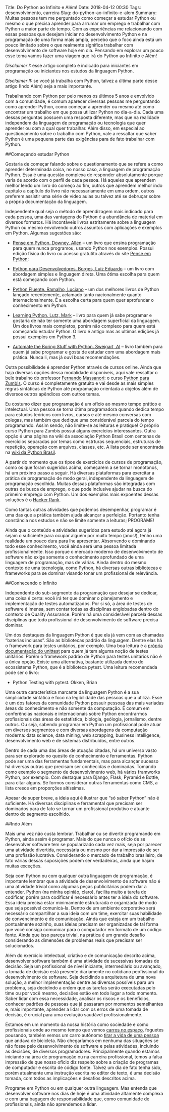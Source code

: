 Title: Do Python ao Infinito e Além!
Date: 2018-04-12 00:30
Tags: desenvolvimento, carreira
Slug: do-python-ao-infinito-e-alem
Summary: Muitas pessoas tem me perguntado como começar a estudar Python ou mesmo o que precisa aprender para arrumar um emprego e trabalhar com Python a maior parte do tempo. Com as experiências me relacionando com essas pessoas que desejam iniciar no desenvolvimento Python e na programação de uma forma mais ampla, percebo que o foco ainda está um pouco limitado sobre o que realmente significa trabalhar com desenvolvimento de software hoje em dia. Pensando em explorar um pouco esse tema vamos fazer uma viagem que irá do Python ao Infinito e Além!

*Disclaimer I:* esse artigo completo é indicado para iniciantes em programação
ou iniciantes nos estudos da linguagem Python.

*Disclaimer II:* se você já trabalha com Python, talvez a última parte desse
artigo (Indo Além) seja a mais importante.

Trabalhando com Python por pelo menos os últimos 5 anos e envolvido com
a comunidade, é comum aparecer diversas pessoas me perguntando como aprender
Python, como começar a aprender ou mesmo até como encontrar um trabalho em que
possa utilizar Python no dia-a-dia. Cada uma dessas perguntas possuem uma
resposta diferente, mas que na realidade independem da linguagem de programação
ou tecnologia que quer aprender ou com a qual quer trabalhar. Além disso, em
especial ao questionamento sobre o trabalho com Python, vale a ressaltar que
saber Python é uma pequena parte das exigências para de fato trabalhar com
Python.

##Começando estudar Python

Gostaria de começar falando sobre o questionamento que se refere a como aprender
determinada coisa, no nosso caso, a linguagem de programação Python.  Essa é uma
questão complexa de responder absolutamente porque varia de acordo com o perfil
de cada pessoa. Há aqueles que aprendem melhor lendo um livro do começo ao fim,
outros que aprendem melhor indo capítulo a capítulo do livro não necessariamente
em uma ordem, outros preferem assistir uma série de vídeo aulas ou talvez até se
debruçar sobre a própria documentação da linguagem.

Independente qual seja o método de aprendizagem mais indicado para cada pessoa,
uma das vantagens do Python é a abundância de material em diversos formatos. Há
incontáveis livros estritamente sobre a linguagem Python ou mesmo envolvendo
outros assuntos com aplicações e exemplos em Python. Algumas sugestões são:

* [Pense em Python. Downey,
  Allen](https://novatec.com.br/livros/pense-em-python/) – um livro que ensina
  programação para quem nunca programou, usando Python nos exemplos. Possui
  edição física  do livro ou acesso gratutito através do site [Pense em
  Python](https://penseallen.github.io/PensePython2e/); 

* [Python para Desenvolvedores. Borges, Luiz
  Eduardo](https://novatec.com.br/livros/python-para-desenvolvedores/) – um
  livro com abordagem simples e linguagem direta. Uma ótima escolha para quem
  está começando com Python.

* [Python Fluente. Ramalho,
  Luciano](https://novatec.com.br/livros/pythonfluente/) – um dos melhores
  livros de Python lançado recentemente, aclamado tanto nacionalmente quanto
  internacionalmente. É a escolha certa para quem quer aprofundar o conhecimento
  em Python.

* [Learning Python. Lutz,
  Mark](http://shop.oreilly.com/product/0636920028154.do) – livro para quem já
  sabe programar e gostaria de não ter somente uma abordagem superficial da
  linguagem. Um dos livros mais completos, porém não complexo para quem está
  começando estudar Python. O livro é antigo mas as ultimas edições já possui
  exemplos em Python 3.

* [Automate the Boring Stuff with Python. Sweigart,
  Al](https://www.amazon.com/Automate-Boring-Stuff-Python-Programming/dp/1593275994)
  – livro também para quem já sabe programar e gosta de estudar com uma
  abordagem mais prática. Nunca li, mas já ouvi boas recomendações.

Outra possibilidade é aprender Python através de cursos online. Ainda que haja
diversas opções dessa modalidade disponíveis, aqui vale ressaltar o belo
trabalho do professor  [Fernando Massanori](https://twitter.com/fmasanori): o
curso [Python para Zumbis](https://www.pycursos.com/python-para-zumbis/). O
curso é completamente gratuito e vai desde as mais simples regras sintáticas de
Python até programação orientada a objetos além de diversos outros apêndices com
outros temas.

Eu costumo dizer que programação é um ofício ao mesmo tempo prático e
intelectual. Uma pessoa se torna ótima programadora quando dedica tempo para
estudos teóricos com livros, cursos e até mesmo conversas com colegas, mas
também que dedique uma considerável parcela do tempo programando. Assim sendo,
não limite-se as leituras e pratique! O próprio curso Python para Zumbis possui
alguns exercícios interessantes. Outra opção é uma página na wiki da associação
Python Brasil com centenas de exercícios separadas por temas como estrturas
sequenciais, estruturas de repetição, operação com arquivos, classes, etc. A
lista pode ser encontrada na [wiki da Python
Brasil](https://wiki.python.org.br/ListaDeExercicios).

A partir do momento que os tipos de exercícios de cursos de programação, como os
que foram sugeridos acima, começarem a se tornar monótonos, há um próximo passo
a seguir. Há diversas plataformas para exercitar a prática de programação de
modo geral, independente da linguagem de programação escolhida. Muitas dessas
plataformas são integradas com outras de busca de emprego, o que pode inclusive
ajudar na busca do primeiro emprego com Python. Um dos exemplos mais expoentes
dessas soluções é o [Hacker Rank](www.hackerrank.com).

Como tantas outras atividades que podemos desempenhar, programar é uma das que a
prática também ajuda alcançar a perfeição. Portanto tenha constância nos estudos
e não se limite somente a leituras; PROGRAME!

Ainda que o conteúdo e atividades sugeridos para estudo até agora já sejam o
suficiente para ocupar alguém por muito tempo (anos!), tenho uma realidade um
pouco dura para lhe apresentar. Absorvendo e dominando todo esse conhecimento,
você ainda será uma pessoa limitada profissionalmente. Isso porque o mercado
moderno de desenvolvimento de software não exige somente o conhecimento
aprofundado de uma linguagem de programação, mas de várias. Ainda dentro do
mesmo contexto de uma tecnologia, como Python, há diversas outras bibliotecas e
frameworks para se dominar visando tonar um profissional de relevância.

##Conhecendo o Infinito

Independente do sub-segmento da programação que desejar se dedicar, uma coisa é
certa: você irá ter que dominar o planejamento e implementação de testes
automatizados. Por si só, a área de testes de software é imensa, sem contar
todas as disciplinas englobadas dentro do contexto de Quality Assurance. Porém
há uma considerável parcela dessas disciplinas que todo  profissional de
desenvolvimento de software precisa dominar.

Um dos destaques da linguagem Python é que ela já vem com as chamadas “baterias
inclusas”. São as bibliotecas padrão da linguagem. Dentre elas há o framework
para testes unitários, por exemplo. Uma boa leitura é a [própria documentação do
unittest](https://docs.python.org/3.5/library/unittest.html) para quem já tem
alguma noção de testes unitários. Porém o framework padrão de Python para
testes unitários não é a única opção. Existe uma alternativa, bastante utilizada
dentro do ecossistema Python, que é a biblioteca pytest. Uma leitura recomendada
pode ser o livro:

* Python Testing with pytest. Okken, Brian

Uma outra característica marcante da linguagem Python é a sua simplicidade
sintática e foco na legibilidade das pessoas que a utiliza. Esse é um dos
fatores da comunidade Python possuir pessoas das mais variadas áreas do
conhecimento e não somente da computação. É comum em conferências nacionais e
internacionais sobre Python encontrarmos profissionais das áreas de estatística,
biologia, geólogia, jornalismo, dentre outros. Ou seja, sabendo programar em
Python um profissional pode atuar em diversos segmentos e com diversas
abordagens da computação moderna: data science, data mining, web scrapping,
business intelligence, desenvolvimento web e de sistemas distribuídos, entre
outros.

Dentro de cada uma das áreas de atuação citadas, há um universo vasto para ser
explorado no quesito de conhecimento e ferramentas. Python pode ser uma das
ferramentas fundamentais, mas para alcançar sucesso há diversas outras que
precisam ser conhecidas e dominadas. Tomando como exemplo o segmento de
desenvolvimento web, há vários framworks Python, por exemplo. Com destaque para
Django, Flask, Pyramid e Bottle, para citar alguns. Se formos considerar outras
ferramentas como CMS, a lista cresce em proporções altíssimas.

Apesar de super breve, a ideia aqui é ilustrar que “só saber Python” não é
suficiente. Há diversas disciplinas e ferramental que precisam ser dominados
para de fato se tornar um profissional produtivo e atuante dentro do segmento
escolhido.

##Indo Além

Mais uma vez não custa lembrar. Trabalhar ou se divertir programando em Python,
ainda assim é programar. Mais do que nunca o ofício de se desenvolver software
tem se popularizado cada vez mais, seja por parecer uma atividade divertida,
necessária ou mesmo por dar a impressão de ser uma profissão lucrativa.
Considerando o mercado de trabalho brasileiro, de fato várias dessas suposições
podem ser verdadeiras, ainda que hajam muitas exceções.

Seja com Python ou com qualquer outra linguagem de programação, é importante
lembrar que a atividade de desenvolvimento de software não é uma atividade
trivial como algumas peças publicitárias podem dar a entender. Python (na minha
opinião, claro), facilita muito a tarefa de codificar, porém para codificar é
necessário antes ter a ideia do software. Essa ideia precisa estar minimamente
estruturada e organizada de modo que seja possível comunicá-la. Dentro de um
ambiente corporativo será necessário compartilhar a sua ideia com um time,
exercitar suas habilidade de convencimento e de comunicação. Ainda que esteja em
um trabalho pontualmente sozinho, suas ideias precisam ser organizadas de tal
forma que você consiga comunicar para o computador em formato de um código
fonte. Ainda que isso pareça trivial, na prática é um grande desafio
considerando as dimensões de problemas reais que precisam ser solucionados.

Além do exercício intelectual, criativo e de comunicação descrito acima,
desenvolver software também é uma atividade de sucessivas tomadas de decisão.
Seja um profissional de nível iniciante, intermediário ou avançado, a tomada de
decisão está presente diariamente no cotidiano peofissional do desenvolvimento
de software. Seja decidindo a arquitetura de uma nova solução, a melhor
implementação dentre as diversas possíveis para um problema, seja decidindo a
ordem que as tarefas serão executadas pelo time ou por você mesmo, decisões
estão em todo lugar a todo momento. Saber lidar com essa necessidade, analisar
os riscos e os benefícios, conhecer padrões de pessoas que já passaram por
momentos semelhantes e, mais importante, aprender a lidar com os erros de uma
tomada de decisão, é crucial para uma evolução saudável profissionalmente.

Estamos em um momento da nossa história como sociedade e como profissionais onde
ao mesmo tempo que vemos [carros no
espaço](https://tecnoblog.net/233812/spacex-falcon-heavy-tesla-espaco/),
foguetes pousando, também vemos um carro autônomo [tirar a vida de uma
pessoa](https://carros.uol.com.br/noticias/reuters/2018/03/19/mulher-morre-apos-ser-atropelada-por-suv-autonomo-do-uber-nos-eua.htm)
que andava de bicicleta. Não chegaríamos em nenhuma das situações se não fosse
pelo desenvolvimento de software e pelas atividades, incluindo as decisões, de
diversos programadores.  Principalmente quando estamos iniciando na área de
programação ou na carreira profissional, temos a falsa impressão de que nosso
ofício diz respeito sobre a criação de programas de computador e escrita de
código fonte.  Talvez um dia de fato tenha sido, porém atualmente uma instrução
escrita no editor de texto, é uma decisão tomada, com todos as implicações e
desafios descritos acima.

Programe em Python ou em qualquer outra linguagem. Mas entenda que desenvolver
software nos dias de hoje é uma atividade altamente complexa e com uma bagagem
de responsabilidade que, como comunidade de profissionais, ainda não aprendemos
a lidar.
